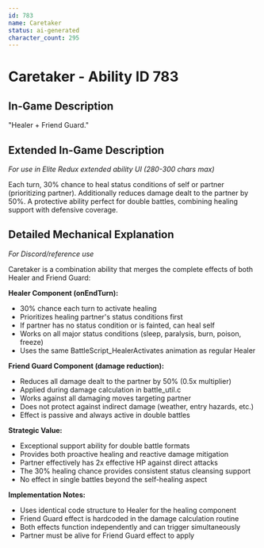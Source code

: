 ```yaml
---
id: 783
name: Caretaker
status: ai-generated
character_count: 295
---
```


# Caretaker - Ability ID 783

## In-Game Description
"Healer + Friend Guard."

## Extended In-Game Description
*For use in Elite Redux extended ability UI (280-300 chars max)*

Each turn, 30% chance to heal status conditions of self or partner (prioritizing partner). Additionally reduces damage dealt to the partner by 50%. A protective ability perfect for double battles, combining healing support with defensive coverage.

## Detailed Mechanical Explanation
*For Discord/reference use*

Caretaker is a combination ability that merges the complete effects of both Healer and Friend Guard:

**Healer Component (onEndTurn):**
- 30% chance each turn to activate healing
- Prioritizes healing partner's status conditions first
- If partner has no status condition or is fainted, can heal self
- Works on all major status conditions (sleep, paralysis, burn, poison, freeze)
- Uses the same BattleScript_HealerActivates animation as regular Healer

**Friend Guard Component (damage reduction):**
- Reduces all damage dealt to the partner by 50% (0.5x multiplier)
- Applied during damage calculation in battle_util.c
- Works against all damaging moves targeting partner
- Does not protect against indirect damage (weather, entry hazards, etc.)
- Effect is passive and always active in double battles

**Strategic Value:**
- Exceptional support ability for double battle formats
- Provides both proactive healing and reactive damage mitigation
- Partner effectively has 2x effective HP against direct attacks
- The 30% healing chance provides consistent status cleansing support
- No effect in single battles beyond the self-healing aspect

**Implementation Notes:**
- Uses identical code structure to Healer for the healing component
- Friend Guard effect is hardcoded in the damage calculation routine
- Both effects function independently and can trigger simultaneously
- Partner must be alive for Friend Guard effect to apply